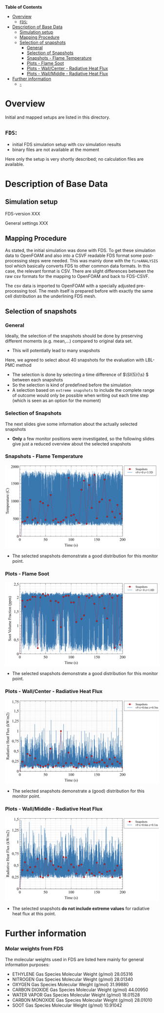 <!-- markdown-toc start - Don't edit this section. Run M-x markdown-toc-refresh-toc -->
**Table of Contents**

- [Overview](#overview)
    - [`FDS`: ](#fds)
- [Description of Base Data](#description-of-base-data)
    - [Simulation setup ](#simulation-setup)
    - [Mapping Procedure ](#mapping-procedure)
    - [Selection of snapshots](#selection-of-snapshots)
        - [General](#general)
        - [Selection of Snapshots](#selection-of-snapshots)
        - [Snapshots - Flame Temperature](#snapshots---flame-temperature)
        - [Plots - Flame Soot](#plots---flame-soot)
        - [Plots - Wall/Center - Radiative Heat Flux](#plots---wallcenter---radiative-heat-flux)
        - [Plots - Wall/Middle - Radiative Heat Flux](#plots---wallmiddle---radiative-heat-flux)
- [Further information](#further-information)
    - [-](#-)

<!-- markdown-toc end -->

# Overview
Initial and mapped setups are listed in this directory.


## `FDS`: 
- initial FDS simulation setup with csv simulation results
- binary files are not available at the moment

Here only the setup is very shortly described; no calculation files are available.


# Description of Base Data


## Simulation setup 
FDS-version XXX

General settings XXX


## Mapping Procedure 
As stated, the initial simulation was done with FDS. To get these
simulation data to OpenFOAM and also into a CSVF readable FDS format
some post-processing steps were needed.  This was mainly done with the
`fireANALYSIS` tool which basically converts FDS to other common data
formats. In this case, the relevant format is CSV. There are slight
differences between the raw csv formats for the mapping to OpenFOAM
and back to FDS-CSVF.

The csv data is imported to OpenFOAM with a specially adjusted
pre-processing tool. The mesh itself is prepared before with exactly
the same cell distribution as the underlining FDS mesh.



## Selection of snapshots
### General

Ideally, the selection of the snapshots should be done by preserving
different moments (e.g. mean,...) compared to original data set.

-   This will potentially lead to many snapshots

Here, we agreed to select about 40 snapshots for the evaluation with
LBL-PMC method

-   The selection is done by selecting a time difference of $\SI{5}{\s}
     $ between each snapshots
-   So the selection is kind of predefined before the simulation
-   A selection based on `extreme snapshots` to include the complete
    range of outcome would only be possible when writing out each time
    step (which is seen as an option for the moment)

### Selection of Snapshots

The next slides give some information about the actually selected
snapshots

-   **Only** a few monitor positions were investigated, so the following
    slides give just a reduced overview about the selected snapshots

### Snapshots - Flame Temperature

![Temperature at positon $r=\SI{0}{\m}$ and $z=3.5 \cdot D$](img/Plots/Selection_Temp_Snapshots.vsz.png)

-   The selected snapshots demonstrate a good distribution for this
    monitor point.

### Plots - Flame Soot

![Soot volume fraction at positon $r=0m$ and $z=1.0 \cdot D$](img/Plots/Selection_Soot_ts.vsz.png)

-   The selected snapshots demonstrate a good distribution for this
    monitor point.

### Plots - Wall/Center - Radiative Heat Flux

![Radiative heat flux positon $x=0.6m$ and $z=0.5m $](img/Plots/Selectioin_RADFL_center_155.vsz.png)

-   The selected snapshots demonstrate a (good) distribution for this
    monitor point.

### Plots - Wall/Middle - Radiative Heat Flux

![Radiative heat flux positon $x=0.6m$ and $z=0.1m$](img/Plots/Selection_radradfl_middle_x06y0z01.vsz.png)

-   The selected snapshots **do not include extreme values** for
    radiative heat flux at this point.



# Further information

### Molar weights from FDS

The molecular weights used in FDS are listed here mainly for general information purposes:
- ETHYLENE Gas Species Molecular Weight (g/mol) 28.05316
- NITROGEN Gas Species Molecular Weight (g/mol) 28.01340
- OXYGEN Gas Species Molecular Weight (g/mol) 31.99880
- CARBON DIOXIDE Gas Species Molecular Weight (g/mol) 44.00950
- WATER VAPOR Gas Species Molecular Weight (g/mol) 18.01528
- CARBON MONOXIDE Gas Species Molecular Weight (g/mol) 28.01010
- SOOT Gas Species Molecular Weight (g/mol) 10.91042
